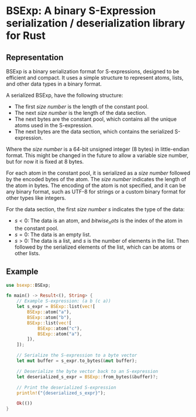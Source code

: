 # BSExp: A binary S-Expression serialization / deserialization library for Rust

## Representation

BSExp is a binary serialization format for S-expressions, designed to be efficient and compact. It uses a simple structure to represent atoms, lists, and other data types in a binary format.

A serialized BSExp, have the following structure:

- The first _size number_ is the length of the constant pool.
- The next _size number_ is the length of the data section.
- The next bytes are the constant pool, which contains all the unique atoms used in the S-expression.
- The next bytes are the data section, which contains the serialized S-expression.

Where the _size number_ is a 64-bit unsigned integer (8 bytes) in little-endian format.
This might be changed in the future to allow a variable size number, but for now it is fixed at 8 bytes.

For each atom in the constant pool, it is serialized as a _size number_ followed by the encoded bytes of the atom. The _size number_ indicates the length of the atom in bytes. The encoding of the atom is not specified, and it can be any binary format, such as UTF-8 for strings or a custom binary format for other types like integers.

For the data section, the first _size number_ $s$ indicates the type of the data:

- $s < 0$: The data is an atom, and $bitwise_not s$ is the index of the atom in the constant pool.
- $s = 0$: The data is an empty list.
- $s > 0$: The data is a list, and $s$ is the number of elements in the list. Then followed by the serialized elements of the list, which can be atoms or other lists.

## Example

```rust
use bsexp::BSExp;

fn main() -> Result<(), String> {
    // Example S-expression: (a b (c a))
    let s_expr = BSExp::list(vec![
        BSExp::atom("a"),
        BSExp::atom("b"),
        BSExp::list(vec![
            BSExp::atom("c"),
            BSExp::atom("a"),
        ]),
    ]);

    // Serialize the S-expression to a byte vector
    let mut buffer = s_expr.to_bytes(&mut buffer);

    // Deserialize the byte vector back to an S-expression
    let deserialized_s_expr = BSExp::from_bytes(&buffer)?;

    // Print the deserialized S-expression
    println!("{deserialized_s_expr}");

    Ok(())
}
```
